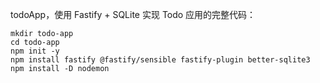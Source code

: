 todoApp，使用 Fastify + SQLite 实现 Todo 应用的完整代码：
```
mkdir todo-app
cd todo-app
npm init -y
npm install fastify @fastify/sensible fastify-plugin better-sqlite3
npm install -D nodemon
```

